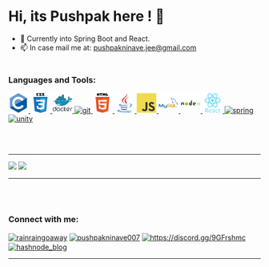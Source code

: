 #                     Hi, its Pushpak here ! 👋


- 🌱 Currently into Spring Boot and React.
- 📫 In case mail me at: pushpakninave.jee@gmail.com
<br><br>

<h3 align="left">Languages and Tools:</h3>
<p align="left"> <a href="https://www.cprogramming.com/" target="_blank"> <img src="https://raw.githubusercontent.com/devicons/devicon/master/icons/c/c-original.svg" alt="c" width="40" height="40"/> </a> <a href="https://www.w3schools.com/css/" target="_blank"> <img src="https://raw.githubusercontent.com/devicons/devicon/master/icons/css3/css3-original-wordmark.svg" alt="css3" width="40" height="40"/> </a> <a href="https://www.docker.com/" target="_blank"> <img src="https://raw.githubusercontent.com/devicons/devicon/master/icons/docker/docker-original-wordmark.svg" alt="docker" width="40" height="40"/> </a> <a href="https://git-scm.com/" target="_blank"> <img src="https://www.vectorlogo.zone/logos/git-scm/git-scm-icon.svg" alt="git" width="40" height="40"/> </a> <a href="https://www.w3.org/html/" target="_blank"> <img src="https://raw.githubusercontent.com/devicons/devicon/master/icons/html5/html5-original-wordmark.svg" alt="html5" width="40" height="40"/> </a> <a href="https://www.java.com" target="_blank"> <img src="https://raw.githubusercontent.com/devicons/devicon/master/icons/java/java-original.svg" alt="java" width="40" height="40"/> </a> <a href="https://developer.mozilla.org/en-US/docs/Web/JavaScript" target="_blank"> <img src="https://raw.githubusercontent.com/devicons/devicon/master/icons/javascript/javascript-original.svg" alt="javascript" width="40" height="40"/> </a> <a href="https://www.mysql.com/" target="_blank"> <img src="https://raw.githubusercontent.com/devicons/devicon/master/icons/mysql/mysql-original-wordmark.svg" alt="mysql" width="40" height="40"/> </a> <a href="https://nodejs.org" target="_blank"> <img src="https://raw.githubusercontent.com/devicons/devicon/master/icons/nodejs/nodejs-original-wordmark.svg" alt="nodejs" width="40" height="40"/> </a> <a href="https://reactjs.org/" target="_blank"> <img src="https://raw.githubusercontent.com/devicons/devicon/master/icons/react/react-original-wordmark.svg" alt="react" width="40" height="40"/> </a> <a href="https://spring.io/" target="_blank"> <img src="https://www.vectorlogo.zone/logos/springio/springio-icon.svg" alt="spring" width="40" height="40"/> </a> <a href="https://unity.com/" target="_blank"> <img src="https://www.vectorlogo.zone/logos/unity3d/unity3d-icon.svg" alt="unity" width="40" height="40"/> </a> </p>


<br><br>
<hr>
 <img src="https://github-readme-streak-stats.herokuapp.com?user=pushpakninave&theme=dark&hide_border=false"/>


<img src="https://github-readme-stats.vercel.app/api?username=pushpakninave&&show_icons=true&title_color=ffffff&icon_color=bb2acf&text_color=daf7dc&bg_color=151515"/>

<hr>
<br><br>
<h3 align="left">Connect with me:</h3>
<p align="left">
<a href="https://codesandbox.com/rainraingoaway" target="blank"><img align="center" src="https://cdn.jsdelivr.net/npm/simple-icons@3.0.1/icons/codesandbox.svg" alt="rainraingoaway" height="30"  target="_blank" width="40" /></a>
<a href="https://auth.geeksforgeeks.org/user/pushpakninave007" target="blank"><img align="center" src="https://raw.githubusercontent.com/rahuldkjain/github-profile-readme-generator/master/src/images/icons/Social/geeks-for-geeks.svg" alt="pushpakninave007" height="30"  target="_blank" width="40" /></a>
<a href="https://discord.gg/https://discord.gg/9GFrshmc" target="blank"><img align="center" src="https://raw.githubusercontent.com/rahuldkjain/github-profile-readme-generator/master/src/images/icons/Social/discord.svg" alt="https://discord.gg/9GFrshmc" height="30" target="_blank" width="40" /></a>
 <a href="https://pepecode.hashnode.dev/" target="blank"><img align="center" src="https://api.iconify.design/logos/hashnode-icon.svg" alt="hashnode_blog" height="30"  target="_blank" width="40" /></a>
</p>
<hr>

